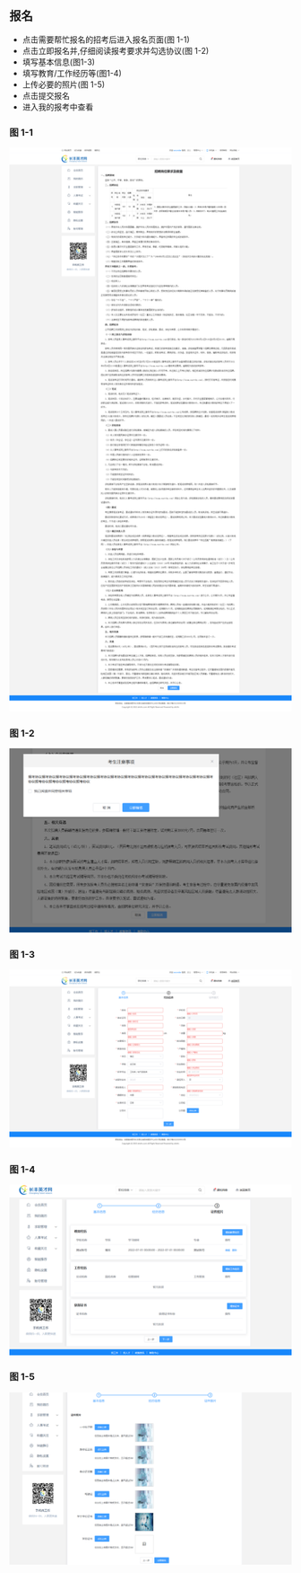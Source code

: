 ## 报名 <!-- {docsify-ignore} -->

- 点击需要帮忙报名的招考后进入报名页面(图 1-1)
- 点击立即报名并,仔细阅读报考要求并勾选协议(图 1-2)
- 填写基本信息(图1-3)
- 填写教育/工作经历等(图1-4)
- 上传必要的照片(图 1-5)
- 点击提交报名
- 进入我的报考中查看
### 图 1-1<!-- {docsify-ignore} -->

![1-1](images/e-2-1.png)

### 图 1-2<!-- {docsify-ignore} -->

![1-1](images/e-2-2.png)

### 图 1-3<!-- {docsify-ignore} -->

![1-1](images/e-2-3.png)

### 图 1-4<!-- {docsify-ignore} -->

![1-1](images/e-2-4.png)

### 图 1-5<!-- {docsify-ignore} -->

![1-1](images/e-2-5.png)